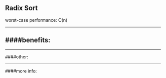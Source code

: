 
__Radix Sort__
---
 
worst-case performance:  O(n) 



---
####benefits:
- 

    
---
####other:


---
####more info:



